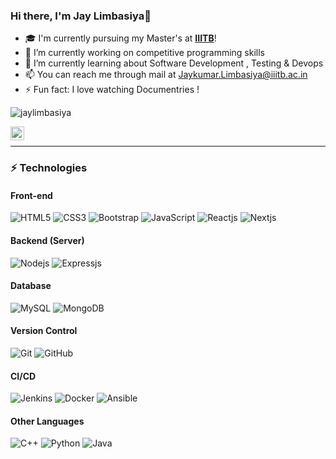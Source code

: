 ### Hi there, I'm Jay Limbasiya👋


- 🎓 I'm currently pursuing my Master's at **[IIITB](https://www.iiitb.ac.in/)**!
- 🔭 I’m currently working on competitive programming skills
- 🌱 I’m currently learning about Software Development , Testing & Devops   
- 📫 You can reach me through mail at Jaykumar.Limbasiya@iiitb.ac.in
- ⚡ Fun fact: I love watching Documentries !

<p align="left"> <img src="https://komarev.com/ghpvc/?username=jaylimbasiya1" alt="jaylimbasiya" /> </p>
<a href="https://www.linkedin.com/in/jay-limbasiya-b47249141/">
  <img align="left" alt="JayLimbasiya's LinkdeIN" width="22px" src="https://cdn.jsdelivr.net/npm/simple-icons@v3/icons/linkedin.svg" />
</a></br>

-----------------------------------------------------------------------------------
### ⚡ Technologies
#### Front-end 
![HTML5](https://img.shields.io/badge/-HTML5-E34F26?style=flat-square&logo=html5&logoColor=white)
![CSS3](https://img.shields.io/badge/-CSS3-1572B6?style=flat-square&logo=css3)
![Bootstrap](https://img.shields.io/badge/-Bootstrap-563D7C?style=flat-square&logo=bootstrap)
![JavaScript](https://img.shields.io/badge/-JavaScript-black?style=flat-square&logo=javascript)
![Reactjs](https://img.shields.io/badge/-Reactjs-black?style=flat-square&logo=React)
![Nextjs](https://img.shields.io/badge/-Nextjs-black?style=flat-square&logo=Next.js)

#### Backend (Server)
![Nodejs](https://img.shields.io/badge/-Nodejs-black?style=flat-square&logo=Node.js)
![Expressjs](https://img.shields.io/badge/-Express-black?style=flat-square&logo=express)

#### Database
![MySQL](https://img.shields.io/badge/-MySQL-fffff0?style=flat-square&logo=mysql)
![MongoDB](https://img.shields.io/badge/-MongoDB-black?style=flat-square&logo=mongodb)

#### Version Control
![Git](https://img.shields.io/badge/-Git-black?style=flat-square&logo=git)
![GitHub](https://img.shields.io/badge/-GitHub-181717?style=flat-square&logo=github)

#### CI/CD
![Jenkins](https://img.shields.io/badge/-Jenkins-fffff0?style=flat-square&logo=jenkins)
![Docker](https://img.shields.io/badge/-Docker-blue?style=flat-square&logo=docker)
![Ansible](https://img.shields.io/badge/-Ansible-black?style=flat-square&logo=ansible)

#### Other Languages
![C++](https://img.shields.io/badge/-C++-blue?style=flat-square&logo=cpp)
![Python](https://img.shields.io/badge/-Python-black?style=flat-square&logo=Python)
![Java](https://img.shields.io/badge/-Java-orange?style=flat-square&logo=java)

